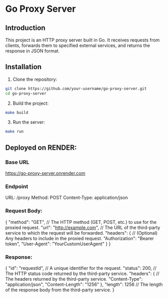 # Go Proxy Server

## Introduction

This project is an HTTP proxy server built in Go. It receives requests from clients, forwards them to specified external services, and returns the response in JSON format.

## Installation

1. Clone the repository:

```sh
git clone https://github.com/your-username/go-proxy-server.git
cd go-proxy-server
```

2. Build the project:

```sh
make build
```

3. Run the server:

```sh
make run
```

## Deployed on RENDER:

### Base URL
https://go-proxy-server.onrender.com

### Endpoint
URL: /proxy
Method: POST
Content-Type: application/json

### Request Body:
{
  "method": "GET",           // The HTTP method (GET, POST, etc.) to use for the proxied request.
  "url": "http://example.com", // The URL of the third-party service to which the request will be forwarded.
  "headers": {                // (Optional) Any headers to include in the proxied request.
    "Authorization": "Bearer token",
    "User-Agent": "YourCustomUserAgent"
  }
}

### Response:
{
  "id": "requestId",         // A unique identifier for the request.
  "status": 200,             // The HTTP status code returned by the third-party service.
  "headers": {               // The headers returned by the third-party service.
    "Content-Type": "application/json",
    "Content-Length": "1256"
  },
  "length": 1256             // The length of the response body from the third-party service.
}

